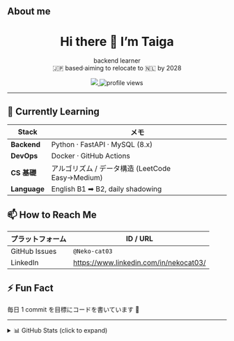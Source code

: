 ## About me


<!-- プロフィール上部に表示される概要 ------------------------------->
<h1 align="center">Hi there 👋  I’m Taiga</h1>

<p align="center">
  backend learner<br>
  🇯🇵 based·aiming to relocate to 🇳🇱 by 2028
</p>

<p align="center">
  <a href="https://github.com/Neko-cat03?tab=followers">
    <img src="https://img.shields.io/github/followers/Neko-cat03?style=flat-square&label=Followers"/>
  </a>
  <img src="https://komarev.com/ghpvc/?username=Neko-cat03&style=flat-square" alt="profile views"/>
</p>

---

## 🌱 Currently Learning
| Stack | メモ |
|-------|------|
| **Backend** | Python · FastAPI · MySQL (8.x) |
| **DevOps**  | Docker · GitHub Actions |
| **CS 基礎** | アルゴリズム / データ構造 (LeetCode Easy→Medium) |
| **Language** | English B1 ➡ B2, daily shadowing |

## 📫 How to Reach Me
| プラットフォーム | ID / URL |
|-----------------|---------|
| GitHub Issues   | `@Neko-cat03` |
| LinkedIn        | <https://www.linkedin.com/in/nekocat03/> |

## ⚡ Fun Fact
毎日 1 commit を目標にコードを書いています 🐾

---

<details>
<summary>📊 GitHub Stats (click to expand)</summary>

<p align="center">
  <img src="https://github-readme-stats.vercel.app/api?username=Neko-cat03&show_icons=true&theme=default" />
  <img src="https://github-readme-stats.vercel.app/api/top-langs/?username=Neko-cat03&layout=compact&hide=css,html" />
</p>
</details>

<!-- END ------------------------------------------------------------->
